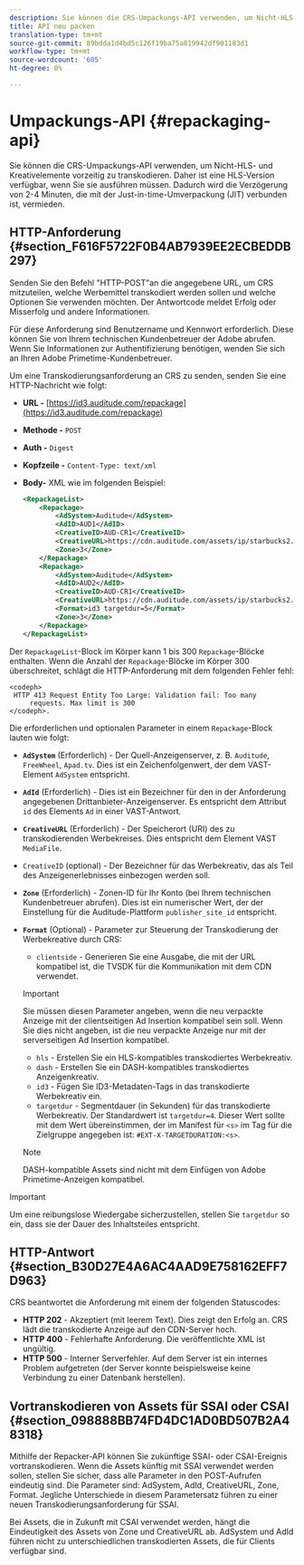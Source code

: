 ```yaml
---
description: Sie können die CRS-Umpackungs-API verwenden, um Nicht-HLS- und Kreativelemente vorzeitig zu transkodieren. Daher ist eine HLS-Version verfügbar, wenn Sie sie ausführen müssen. Dadurch wird die Verzögerung von 2-4 Minuten, die mit der Just-in-time-Umverpackung (JIT) verbunden ist, vermieden.
title: API neu packen
translation-type: tm+mt
source-git-commit: 89bdda1d4bd5c126f19ba75a819942df901183d1
workflow-type: tm+mt
source-wordcount: '605'
ht-degree: 0%

---
```



# Umpackungs-API {#repackaging-api}

Sie können die CRS-Umpackungs-API verwenden, um Nicht-HLS- und Kreativelemente vorzeitig zu transkodieren. Daher ist eine HLS-Version verfügbar, wenn Sie sie ausführen müssen. Dadurch wird die Verzögerung von 2-4 Minuten, die mit der Just-in-time-Umverpackung (JIT) verbunden ist, vermieden.

## HTTP-Anforderung {#section_F616F5722F0B4AB7939EE2ECBEDDB297}

Senden Sie den Befehl &quot;HTTP-POST&quot;an die angegebene URL, um CRS mitzuteilen, welche Werbemittel transkodiert werden sollen und welche Optionen Sie verwenden möchten. Der Antwortcode meldet Erfolg oder Misserfolg und andere Informationen.

Für diese Anforderung sind Benutzername und Kennwort erforderlich. Diese können Sie von Ihrem technischen Kundenbetreuer der Adobe abrufen. Wenn Sie Informationen zur Authentifizierung benötigen, wenden Sie sich an Ihren Adobe Primetime-Kundenbetreuer.

Um eine Transkodierungsanforderung an CRS zu senden, senden Sie eine HTTP-Nachricht wie folgt:

* **URL -** [https://id3.auditude.com/repackage](https://id3.auditude.com/repackage)

* **Methode -** `POST`

* **Auth -** `Digest`

* **Kopfzeile -** `Content-Type: text/xml`

* **Body-** XML wie im folgenden Beispiel:

   ```xml
   <RepackageList>
       <Repackage>
           <AdSystem>Auditude</AdSystem>
           <AdID>AUD1</AdID>
           <CreativeID>AUD-CR1</CreativeID>
           <CreativeURL>https://cdn.auditude.com/assets/ip/starbucks2.mp4</CreativeURL>
           <Zone>3</Zone>
       </Repackage>
       <Repackage>
           <AdSystem>Auditude</AdSystem>
           <AdID>AUD2</AdID>
           <CreativeID>AUD-CR1</CreativeID>
           <CreativeURL>https://cdn.auditude.com/assets/ip/starbucks2.mp4</CreativeURL>
           <Format>id3 targetdur=5</Format>
           <Zone>3</Zone>
       </Repackage>
   </RepackageList>
   ```

Der `RepackageList`-Block im Körper kann 1 bis 300 `Repackage`-Blöcke enthalten. Wenn die Anzahl der `Repackage`-Blöcke im Körper 300 überschreitet, schlägt die HTTP-Anforderung mit dem folgenden Fehler fehl:

```
<codeph>
 HTTP 413 Request Entity Too Large: Validation fail: Too many
     requests. Max limit is 300
</codeph>.
```


Die erforderlichen und optionalen Parameter in einem `Repackage`-Block lauten wie folgt:

* **`AdSystem`** (Erforderlich) - Der Quell-Anzeigenserver, z. B.  `Auditude`,  `FreeWheel`,  `Apad.tv`. Dies ist ein Zeichenfolgenwert, der dem VAST-Element `AdSystem` entspricht.

* **`AdId`** (Erforderlich) - Dies ist ein Bezeichner für den in der Anforderung angegebenen Drittanbieter-Anzeigenserver. Es entspricht dem Attribut `id` des Elements `Ad` in einer VAST-Antwort.

* **`CreativeURL`** (Erforderlich) - Der Speicherort (URI) des zu transkodierenden Werbekreises. Dies entspricht dem Element VAST `MediaFile`.

* `CreativeID` (optional) - Der Bezeichner für das Werbekreativ, das als Teil des Anzeigenerlebnisses einbezogen werden soll.
* **`Zone`** (Erforderlich) - Zonen-ID für Ihr Konto (bei Ihrem technischen Kundenbetreuer abrufen). Dies ist ein numerischer Wert, der der Einstellung für die Auditude-Plattform `publisher_site_id` entspricht.

* **`Format`** (Optional) - Parameter zur Steuerung der Transkodierung der Werbekreative durch CRS:

   * `clientside` - Generieren Sie eine Ausgabe, die mit der URL kompatibel ist, die TVSDK für die Kommunikation mit dem CDN verwendet.
   >[!IMPORTANT]
   >
   >Sie müssen diesen Parameter angeben, wenn die neu verpackte Anzeige mit der clientseitigen Ad Insertion kompatibel sein soll. Wenn Sie dies nicht angeben, ist die neu verpackte Anzeige nur mit der serverseitigen Ad Insertion kompatibel.

   * `hls` - Erstellen Sie ein HLS-kompatibles transkodiertes Werbekreativ.
   * `dash` - Erstellen Sie ein DASH-kompatibles transkodiertes Anzeigenkreativ.
   * `id3` - Fügen Sie ID3-Metadaten-Tags in das transkodierte Werbekreativ ein.
   * `targetdur` - Segmentdauer (in Sekunden) für das transkodierte Werbekreativ. Der Standardwert ist `targetdur=4`. Dieser Wert sollte mit dem Wert übereinstimmen, der im Manifest für `<s>` im Tag für die Zielgruppe angegeben ist: `#EXT-X-TARGETDURATION:<s>`.

   >[!NOTE]
   >
   >DASH-kompatible Assets sind nicht mit dem Einfügen von Adobe Primetime-Anzeigen kompatibel.

>[!IMPORTANT]
>
>Um eine reibungslose Wiedergabe sicherzustellen, stellen Sie `targetdur` so ein, dass sie der Dauer des Inhaltsteiles entspricht.

## HTTP-Antwort {#section_B30D27E4A6AC4AAD9E758162EFF7D963}

CRS beantwortet die Anforderung mit einem der folgenden Statuscodes:

* **HTTP 202**  - Akzeptiert (mit leerem Text). Dies zeigt den Erfolg an. CRS lädt die transkodierte Anzeige auf den CDN-Server hoch.
* **HTTP 400**  - Fehlerhafte Anforderung. Die veröffentlichte XML ist ungültig.
* **HTTP 500**  - Interner Serverfehler. Auf dem Server ist ein internes Problem aufgetreten (der Server konnte beispielsweise keine Verbindung zu einer Datenbank herstellen).

## Vortranskodieren von Assets für SSAI oder CSAI {#section_098888BB74FD4DC1AD0BD507B2A48318}

Mithilfe der Repacker-API können Sie zukünftige SSAI- oder CSAI-Ereignis vortranskodieren. Wenn die Assets künftig mit SSAI verwendet werden sollen, stellen Sie sicher, dass alle Parameter in den POST-Aufrufen eindeutig sind. Die Parameter sind: AdSystem, AdId, CreativeURL, Zone, Format. Jegliche Unterschiede in diesem Parametersatz führen zu einer neuen Transkodierungsanforderung für SSAI.

Bei Assets, die in Zukunft mit CSAI verwendet werden, hängt die Eindeutigkeit des Assets von Zone und CreativeURL ab. AdSystem und AdId führen nicht zu unterschiedlichen transkodierten Assets, die für Clients verfügbar sind.
